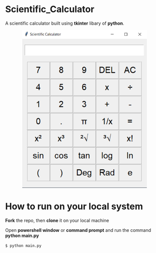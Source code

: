 # Scientific_Calculator
A scientific calculator built using <b>tkinter</b> libary of <b>python</b>.

<p align="center">
	<img src="calculator.png" height="500">
</p>


# How to run on your local system
<b>Fork</b> the repo, then <b>clone</b> it on your local machine

Open <b>powershell window</b> or <b>command prompt</b> and run the command <b>python main.py</b>

`$ python main.py`
